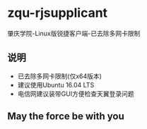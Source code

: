 # zqu-rjsupplicant
 肇庆学院-Linux版锐捷客户端-已去除多网卡限制

## 说明
* 已去除多网卡限制(仅x64版本)
* 建议使用Ubuntu 16.04 LTS
* 电信网建议装带GUI方便检查天翼登录问题

## May the force be with you